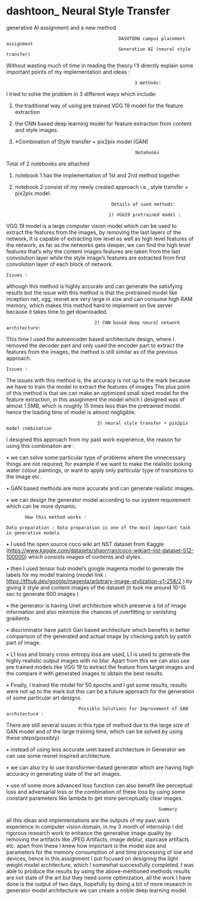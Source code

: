 # dashtoon_ Neural Style Transfer 
generative AI assignment and a new method

                                              DASHTOON campus placement assignment 
                                              Generative AI (neural style transfer)
Without wasting much of time in reading the theory I’ll directly explain some important points of my implementation and ideas : 

                                                    3 methods: 
                            
I tried to solve the problem in 3 different ways which include: 

1) the traditional way of using pre trained VGG 19 model for the feature extraction
2) the CNN based deep learning model for feature extraction from content and style images.
3) *Combination of Style transfer + pix2pix model (GAN)
                                                         
                                                    Notebooks

Total of 2 notebooks are attached

1) notebook 1 has the implementation of 1st and 2nd method together
   
2) notebook 2 consist of my newly created approach i.e., style transfer + pix2pix model.

                                           Details of used methods:

                                          1) VGG19 pretrained model :
 
VGG 19 model is a large computer vision model which can be used to extract the features from the images, by removing the last layers of the network,
It is capable of extracting low level as well as high level features of the network, as far as the networks gets deeper, we can find the high level features that’s why the content images features are taken from the last convolution layer while the style image’s features are extracted from first convolution layer of each block of network.

    Issues : 

although this method is highly accurate and can generate the satisfying results but the issue with this method is that the pretrained model like inception net, vgg, resnet are very large in size and can consume high RAM memory, which makes  this method hard to implement on live server because it takes time to get downloaded.

                                     2) CNN based deep neural network architecture: 

This time I used the autoencoder based architecture design, where I removed the decoder part and only used the encoder part to extract the features from the images, the method is still similar as of the previous approach. 

    Issues :

The issues with this method is, the accuracy is not up to the mark because we have to train the model to extract the features of images
The plus point of this method is that we can make an optimized small sized model for the feature extraction, in this assignment the model which I designed was of almost 1.5MB, which is roughly 15 times less than the pretrained model. hence the loading time of model is almost negligible.

                                      3) neural style transfer + pix2pix model combination 

I designed this approach from my past work experience, the reason for using this combination are :

•	we can solve some particular type of problems where the unnecessary things are not required, for example if we want to make the realistic looking water colour paintings, or want to apply only particular type of transitions to the image etc. 

•	GAN based methods are more accurate and can generate realistic images.

•	we can design the generator model according to our system requirement which can be more dynamic.

           How this method works : 

    Data preparation : data preparation is one of the most important task in generative models

•	I used the open source coco wiki art NST dataset from Kaggle (https://www.kaggle.com/datasets/shaorrran/coco-wikiart-nst-dataset-512-100000) which consists images of contents and styles. 

•	then I used tensor hub model’s google magenta model to generate the labels for my model training (model link : https://tfhub.dev/google/magenta/arbitrary-image-stylization-v1-256/2 ) by giving it style and content images of the dataset (it took me around 10-15 sec to generate 600 images ) 

•	the generator is having Unet architecture which preserve a lot of image information and also minimize the chances of overfitting or vanishing gradients.

•	discriminator have patch Gan based architecture which benefits in better comparison of the generated and actual image by checking patch by patch part of image.

•	L1 loss and binary cross entropy loss are used, L1 is used to generate the highly realistic output images with no blur. Apart from this we can also use pre trained models like VGG 19 to extract the feature from target images and the compare it with generated images to obtain the best results.

•	Finally, I trained the model for 50 epochs and I got some results, results were not up to the mark but this can be a future approach for the generation of some particular art designs. 




                               Possible Solutions for Improvement of GAN architecture : 

There are still several issues in this type of method due to the large size of GAN model and of the large training time, which can be solved by using these steps(possibly)

•	instead of using less accurate unet based architecture in Generator we can use some resnet inspired architecture.

•	we can also try to use transformer-based generator which are having high accuracy in generating state of the art images.

•	use of some more advanced loss function can also benefit like perceptual loss and adversarial loss or the combination of these loss by using some constant parameters like lambda to get more perceptually clear images.





                                                             Summary 
all this ideas and implementations are the outputs of my past work experience in computer vision domain, in my 3 month of internship I did rigorous research work to enhance the generative image quality by removing the artifacts like JPEG Artifacts, image deblur, staircase artifacts etc. apart from these I knew how important is the model size and parameters for the memory consumption of and time processing of low end devices, hence in this assignment I put focused on designing the light weight model architecture, which I somewhat successfully completed. 
I was able to produce the results by using the above-mentioned methods results are not state of the art but they need some optimization, all the work I have done is the output of two days, hopefully by doing a bit of more research in generator model architecture we can create a noble deep learning model.








